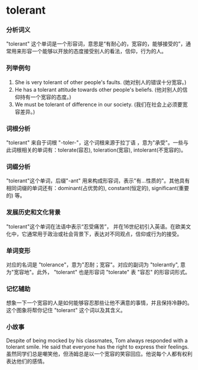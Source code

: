 # tolerant

### 分析词义

  

"tolerant" 这个单词是一个形容词，意思是“有耐心的，宽容的，能够接受的”，通常用来形容一个能够以开放的态度接受别人的看法，信仰，行为的人。

  

### 列举例句

  

1.  She is very tolerant of other people's faults. (她对别人的错误十分宽容。)
2.  He has a tolerant attitude towards other people's beliefs. (他对别人的信仰持有一个宽容的态度。)
3.  We must be tolerant of difference in our society. (我们在社会上必须要宽容差异。)

  

### 词根分析

  

"tolerant" 来自于词根 "-toler-"，这个词根来源于拉丁语 ，意为"承受"。一些与此词根相关的单词有：tolerate(容忍), toleration(宽容), intolerant(不宽容的)。

  

### 词缀分析

  

"tolerant"这个单词，后缀"-ant" 用来构成形容词，表示"有...性质的"。其他具有相同词缀的单词还有：dominant(占优势的), constant(恒定的), significant(重要的) 等。

  

### 发展历史和文化背景

  

"tolerant"这个单词在法语中表示“忍受痛苦”， 并在16世纪初引入英语。在欧美文化中，它通常用于政治或社会背景下，表达对不同观点，信仰或行为的接受。

  

### 单词变形

  

对应的名词是 "tolerance"，意为"忍耐；宽容"。对应的副词为 "tolerantly", 意为"宽容地"。此外， "tolerant" 也是形容词 "tolerate" 表 "容忍" 的形容词形式。

  

### 记忆辅助

  

想象一下一个宽容的人是如何能够容忍那些让他不满意的事情，并且保持冷静的。这个图象将帮你记住 "tolerant" 这个词以及其含义。

  

### 小故事

  

Despite of being mocked by his classmates, Tom always responded with a tolerant smile. He said that everyone has the right to express their feelings.  
虽然同学们总是嘲笑他，但汤姆总是以一个宽容的笑容回应。他说每个人都有权利表达他们的感情。
